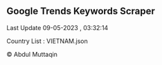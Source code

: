 

## Google Trends Keywords Scraper 
 
Last Update 09-05-2023 , 03:32:14

Country List :
VIETNAM.json



© Abdul Muttaqin 
